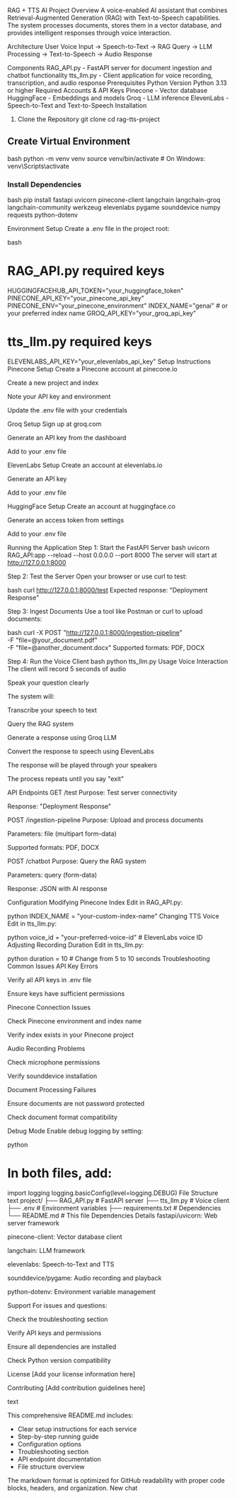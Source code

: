 RAG + TTS AI Project
Overview
A voice-enabled AI assistant that combines Retrieval-Augmented Generation (RAG) with Text-to-Speech capabilities. The system processes documents, stores them in a vector database, and provides intelligent responses through voice interaction.

Architecture
User Voice Input → Speech-to-Text → RAG Query → LLM Processing → Text-to-Speech → Audio Response

Components
RAG_API.py - FastAPI server for document ingestion and chatbot functionality
tts_llm.py - Client application for voice recording, transcription, and audio response
Prerequisites
Python Version
Python 3.13 or higher
Required Accounts & API Keys
Pinecone - Vector database
HuggingFace - Embeddings and models
Groq - LLM inference
ElevenLabs - Speech-to-Text and Text-to-Speech
Installation
1. Clone the Repository
git clone <your-repository-url>
cd rag-tts-project



## Create Virtual Environment
bash
python -m venv venv
source venv/bin/activate  # On Windows: venv\Scripts\activate


### Install Dependencies
bash
pip install fastapi uvicorn pinecone-client langchain langchain-groq langchain-community werkzeug elevenlabs pygame sounddevice numpy requests python-dotenv

Environment Setup
Create a .env file in the project root:

bash
# RAG_API.py required keys
HUGGINGFACEHUB_API_TOKEN="your_huggingface_token"
PINECONE_API_KEY="your_pinecone_api_key"
PINECONE_ENV="your_pinecone_environment"
INDEX_NAME="genai"  # or your preferred index name
GROQ_API_KEY="your_groq_api_key"

# tts_llm.py required keys
ELEVENLABS_API_KEY="your_elevenlabs_api_key"
Setup Instructions
Pinecone Setup
Create a Pinecone account at pinecone.io

Create a new project and index

Note your API key and environment

Update the .env file with your credentials

Groq Setup
Sign up at groq.com

Generate an API key from the dashboard

Add to your .env file

ElevenLabs Setup
Create an account at elevenlabs.io

Generate an API key

Add to your .env file

HuggingFace Setup
Create an account at huggingface.co

Generate an access token from settings

Add to your .env file

Running the Application
Step 1: Start the FastAPI Server
bash
uvicorn RAG_API:app --reload --host 0.0.0.0 --port 8000
The server will start at http://127.0.0.1:8000

Step 2: Test the Server
Open your browser or use curl to test:

bash
curl http://127.0.0.1:8000/test
Expected response: "Deployment Response"

Step 3: Ingest Documents
Use a tool like Postman or curl to upload documents:

bash
curl -X POST "http://127.0.0.1:8000/ingestion-pipeline" \
  -F "file=@your_document.pdf" \
  -F "file=@another_document.docx"
Supported formats: PDF, DOCX

Step 4: Run the Voice Client
bash
python tts_llm.py
Usage
Voice Interaction
The client will record 5 seconds of audio

Speak your question clearly

The system will:

Transcribe your speech to text

Query the RAG system

Generate a response using Groq LLM

Convert the response to speech using ElevenLabs

The response will be played through your speakers

The process repeats until you say "exit"

API Endpoints
GET /test
Purpose: Test server connectivity

Response: "Deployment Response"

POST /ingestion-pipeline
Purpose: Upload and process documents

Parameters: file (multipart form-data)

Supported formats: PDF, DOCX

POST /chatbot
Purpose: Query the RAG system

Parameters: query (form-data)

Response: JSON with AI response

Configuration
Modifying Pinecone Index
Edit in RAG_API.py:

python
INDEX_NAME = "your-custom-index-name"
Changing TTS Voice
Edit in tts_llm.py:

python
voice_id = "your-preferred-voice-id"  # ElevenLabs voice ID
Adjusting Recording Duration
Edit in tts_llm.py:

python
duration = 10  # Change from 5 to 10 seconds
Troubleshooting
Common Issues
API Key Errors

Verify all API keys in .env file

Ensure keys have sufficient permissions

Pinecone Connection Issues

Check Pinecone environment and index name

Verify index exists in your Pinecone project

Audio Recording Problems

Check microphone permissions

Verify sounddevice installation

Document Processing Failures

Ensure documents are not password protected

Check document format compatibility

Debug Mode
Enable debug logging by setting:

python
# In both files, add:
import logging
logging.basicConfig(level=logging.DEBUG)
File Structure
text
project/
├── RAG_API.py          # FastAPI server
├── tts_llm.py          # Voice client
├── .env               # Environment variables
├── requirements.txt   # Dependencies
└── README.md         # This file
Dependencies Details
fastapi/uvicorn: Web server framework

pinecone-client: Vector database client

langchain: LLM framework

elevenlabs: Speech-to-Text and TTS

sounddevice/pygame: Audio recording and playback

python-dotenv: Environment variable management

Support
For issues and questions:

Check the troubleshooting section

Verify API keys and permissions

Ensure all dependencies are installed

Check Python version compatibility

License
[Add your license information here]

Contributing
[Add contribution guidelines here]

text

This comprehensive README.md includes:
- Clear setup instructions for each service
- Step-by-step running guide
- Configuration options
- Troubleshooting section
- API endpoint documentation
- File structure overview

The markdown format is optimized for GitHub readability with proper code blocks, headers, and organization.
New chat
